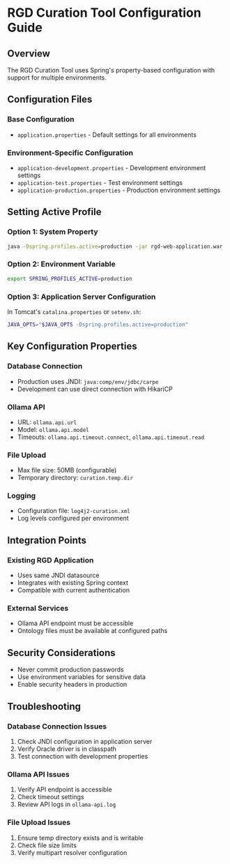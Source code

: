 # RGD Curation Tool Configuration Guide

## Overview
The RGD Curation Tool uses Spring's property-based configuration with support for multiple environments.

## Configuration Files

### Base Configuration
- `application.properties` - Default settings for all environments

### Environment-Specific Configuration
- `application-development.properties` - Development environment settings
- `application-test.properties` - Test environment settings  
- `application-production.properties` - Production environment settings

## Setting Active Profile

### Option 1: System Property
```bash
java -Dspring.profiles.active=production -jar rgd-web-application.war
```

### Option 2: Environment Variable
```bash
export SPRING_PROFILES_ACTIVE=production
```

### Option 3: Application Server Configuration
In Tomcat's `catalina.properties` or `setenv.sh`:
```bash
JAVA_OPTS="$JAVA_OPTS -Dspring.profiles.active=production"
```

## Key Configuration Properties

### Database Connection
- Production uses JNDI: `java:comp/env/jdbc/carpe`
- Development can use direct connection with HikariCP

### Ollama API
- URL: `ollama.api.url`
- Model: `ollama.api.model`
- Timeouts: `ollama.api.timeout.connect`, `ollama.api.timeout.read`

### File Upload
- Max file size: 50MB (configurable)
- Temporary directory: `curation.temp.dir`

### Logging
- Configuration file: `log4j2-curation.xml`
- Log levels configured per environment

## Integration Points

### Existing RGD Application
- Uses same JNDI datasource
- Integrates with existing Spring context
- Compatible with current authentication

### External Services
- Ollama API endpoint must be accessible
- Ontology files must be available at configured paths

## Security Considerations
- Never commit production passwords
- Use environment variables for sensitive data
- Enable security headers in production

## Troubleshooting

### Database Connection Issues
1. Check JNDI configuration in application server
2. Verify Oracle driver is in classpath
3. Test connection with development properties

### Ollama API Issues
1. Verify API endpoint is accessible
2. Check timeout settings
3. Review API logs in `ollama-api.log`

### File Upload Issues
1. Ensure temp directory exists and is writable
2. Check file size limits
3. Verify multipart resolver configuration